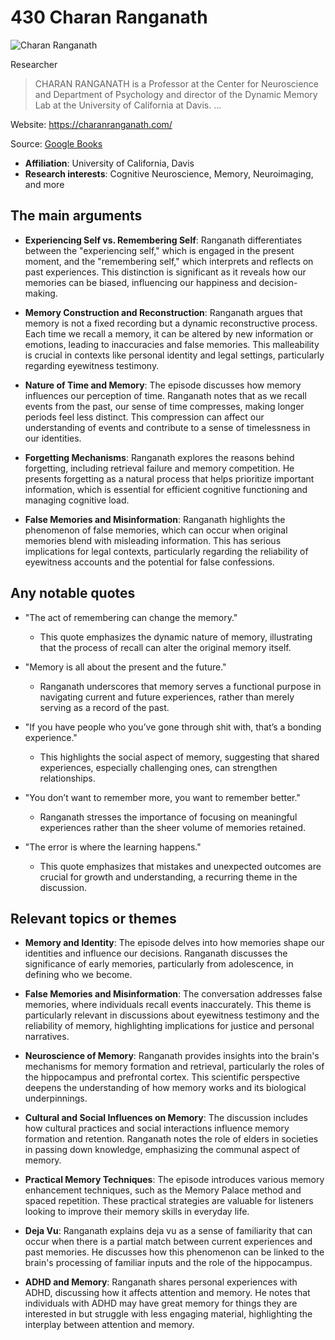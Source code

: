 # 430 Charan Ranganath


![Charan Ranganath](https://encrypted-tbn0.gstatic.com/images?q=tbn:ANd9GcSsSvHK4nEDu_zXZFwkcrgEjrTKxtOyhNjAY3zCcA&s=0)

Researcher

> CHARAN RANGANATH is a Professor at the Center for Neuroscience and Department of Psychology and director of the Dynamic Memory Lab at the University of California at Davis. ...

Website: https://charanranganath.com/

Source: [Google Books](https://books.google.com/books/about/Why_We_Remember.html?id=Mda_EAAAQBAJ&source=kp_author_description)

- **Affiliation**: University of California, Davis
- **Research interests**: Cognitive Neuroscience, Memory, Neuroimaging, and more


## The main arguments

- **Experiencing Self vs. Remembering Self**: Ranganath differentiates between the "experiencing self," which is engaged in the present moment, and the "remembering self," which interprets and reflects on past experiences. This distinction is significant as it reveals how our memories can be biased, influencing our happiness and decision-making.

- **Memory Construction and Reconstruction**: Ranganath argues that memory is not a fixed recording but a dynamic reconstructive process. Each time we recall a memory, it can be altered by new information or emotions, leading to inaccuracies and false memories. This malleability is crucial in contexts like personal identity and legal settings, particularly regarding eyewitness testimony.

- **Nature of Time and Memory**: The episode discusses how memory influences our perception of time. Ranganath notes that as we recall events from the past, our sense of time compresses, making longer periods feel less distinct. This compression can affect our understanding of events and contribute to a sense of timelessness in our identities.

- **Forgetting Mechanisms**: Ranganath explores the reasons behind forgetting, including retrieval failure and memory competition. He presents forgetting as a natural process that helps prioritize important information, which is essential for efficient cognitive functioning and managing cognitive load.

- **False Memories and Misinformation**: Ranganath highlights the phenomenon of false memories, which can occur when original memories blend with misleading information. This has serious implications for legal contexts, particularly regarding the reliability of eyewitness accounts and the potential for false confessions.

## Any notable quotes

- "The act of remembering can change the memory."
  - This quote emphasizes the dynamic nature of memory, illustrating that the process of recall can alter the original memory itself.

- "Memory is all about the present and the future."
  - Ranganath underscores that memory serves a functional purpose in navigating current and future experiences, rather than merely serving as a record of the past.

- "If you have people who you’ve gone through shit with, that’s a bonding experience."
  - This highlights the social aspect of memory, suggesting that shared experiences, especially challenging ones, can strengthen relationships.

- "You don’t want to remember more, you want to remember better."
  - Ranganath stresses the importance of focusing on meaningful experiences rather than the sheer volume of memories retained.

- "The error is where the learning happens."
  - This quote emphasizes that mistakes and unexpected outcomes are crucial for growth and understanding, a recurring theme in the discussion.

## Relevant topics or themes

- **Memory and Identity**: The episode delves into how memories shape our identities and influence our decisions. Ranganath discusses the significance of early memories, particularly from adolescence, in defining who we become.

- **False Memories and Misinformation**: The conversation addresses false memories, where individuals recall events inaccurately. This theme is particularly relevant in discussions about eyewitness testimony and the reliability of memory, highlighting implications for justice and personal narratives.

- **Neuroscience of Memory**: Ranganath provides insights into the brain's mechanisms for memory formation and retrieval, particularly the roles of the hippocampus and prefrontal cortex. This scientific perspective deepens the understanding of how memory works and its biological underpinnings.

- **Cultural and Social Influences on Memory**: The discussion includes how cultural practices and social interactions influence memory formation and retention. Ranganath notes the role of elders in societies in passing down knowledge, emphasizing the communal aspect of memory.

- **Practical Memory Techniques**: The episode introduces various memory enhancement techniques, such as the Memory Palace method and spaced repetition. These practical strategies are valuable for listeners looking to improve their memory skills in everyday life.

- **Deja Vu**: Ranganath explains deja vu as a sense of familiarity that can occur when there is a partial match between current experiences and past memories. He discusses how this phenomenon can be linked to the brain's processing of familiar inputs and the role of the hippocampus.

- **ADHD and Memory**: Ranganath shares personal experiences with ADHD, discussing how it affects attention and memory. He notes that individuals with ADHD may have great memory for things they are interested in but struggle with less engaging material, highlighting the interplay between attention and memory.
